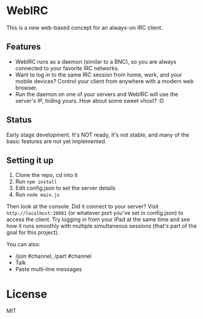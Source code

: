 # WebIRC

This is a new web-based concept for an always-on IRC client.

## Features

* WebIRC runs as a daemon (similar to a BNC), so you are always connected to your favorite IRC networks.
* Want to log in to the same IRC session from home, work, and your mobile devices? Control your client from anywhere with a modern web browser.
* Run the daemon on one of your servers and WebIRC will use the server's IP, hiding yours. How about some sweet vhost? :D

## Status
Early stage development. It's NOT ready, it's not stable, and many of the basic features are not yet implemented.

## Setting it up

1. Clone the repo, cd into it
2. Run `npm install`
3. Edit config.json to set the server details
4. Run `node main.js`

Then look at the console. Did it connect to your server? Visit `http://localhost:28081` (or whatever port you've set in config.json) to access the client. Try logging in from your iPad at the same time and see how it runs smoothly with multiple simultaneous sessions (that's part of the goal for this project).

You can also:

* /join #channel, /part #channel
* Talk
* Paste multi-line messages

# License
MIT
